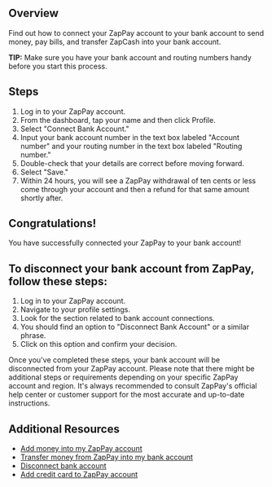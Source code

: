 ## Overview

Find out how to connect your ZapPay account to your bank account to send money, pay bills, and transfer ZapCash into your bank account.

**TIP:** Make sure you have your bank account and routing numbers handy before you start this process.

## Steps

1.  Log in to your ZapPay account.
2.  From the dashboard, tap your name and then click Profile.
3.  Select "Connect Bank Account."
4.  Input your bank account number in the text box labeled "Account number" and your routing number in the text box labeled "Routing number."
5.  Double-check that your details are correct before moving forward.
6.  Select "Save."
7.  Within 24 hours, you will see a ZapPay withdrawal of ten cents or less come through your account and then a refund for that same amount shortly after.

## Congratulations!

You have successfully connected your ZapPay to your bank account!

## To disconnect your bank account from ZapPay, follow these steps:

1. Log in to your ZapPay account.
2. Navigate to your profile settings.
3. Look for the section related to bank account connections.
4. You should find an option to "Disconnect Bank Account" or a similar phrase.
5. Click on this option and confirm your decision.

Once you've completed these steps, your bank account will be disconnected from your ZapPay account. Please note that there might be additional steps or requirements depending on your specific ZapPay account and region. It's always recommended to consult ZapPay's official help center or customer support for the most accurate and up-to-date instructions.

## Additional Resources

-   [Add money into my ZapPay account](file:///Users/gaurav/Desktop/learnings/knowledge_article.html#)
-   [Transfer money from ZapPay into my bank account](file:///Users/gaurav/Desktop/learnings/knowledge_article.html#)
-   [Disconnect bank account](file:///Users/gaurav/Desktop/learnings/knowledge_article.html#)
-   [Add credit card to ZapPay account](file:///Users/gaurav/Desktop/learnings/knowledge_article.html#)
